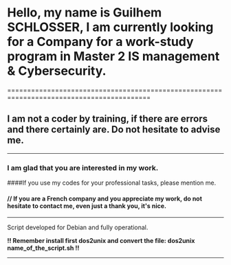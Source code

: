 # Hello, my name is __Guilhem SCHLOSSER__, I am currently looking for a Company for a work-study program in Master 2 IS management & Cybersecurity.
==========================================================================================

## I am not a coder by training, if there are errors and there certainly are. Do not hesitate to advise me.

-----------------------------------------------------------------------------------------------------------------

### I am glad that you are interested in my work.

####If you use my codes for your professional tasks, please mention me.

#### // If you are a French company and you appreciate my work, do not hesitate to contact me, even just a thank you, it's nice.

-----------------------------------------------------------------------------------------------------------------

Script developed for Debian and fully operational.

__!! Remember install first dos2unix and convert the file: dos2unix name_of_the_script.sh !!__

-----------------------------------------------------------------------------------------------------------------
